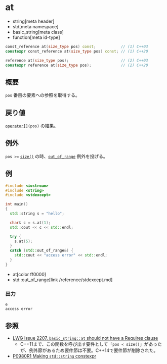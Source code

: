 # at
* string[meta header]
* std[meta namespace]
* basic_string[meta class]
* function[meta id-type]

```cpp
const_reference at(size_type pos) const;           // (1) C++03
constexpr const_reference at(size_type pos) const; // (1) C++20

reference at(size_type pos);                       // (2) C++03
constexpr reference at(size_type pos);             // (2) C++20
```

## 概要
`pos` 番目の要素への参照を取得する。


## 戻り値
[`operator[]`](op_at.md)`(pos)` の結果。


## 例外
`pos >=` [`size()`](size.md) の時、[`out_of_range`](/reference/stdexcept.md) 例外を投げる。


## 例
```cpp example
#include <iostream>
#include <string>
#include <stdexcept>

int main()
{
  std::string s = "hello";

  char& c = s.at(1);
  std::cout << c << std::endl;

  try {
    s.at(5);
  }
  catch (std::out_of_range&) {
    std::cout << "access error" << std::endl;
  }
}
```
* at[color ff0000]
* std::out_of_range[link /reference/stdexcept.md]

### 出力
```
e
access error
```

## 参照
- [LWG Issue 2207. `basic_string::at` should not have a Requires clause](http://www.open-std.org/jtc1/sc22/wg21/docs/lwg-defects.html#2207)
    - C++11まで、この関数を呼び出す要件として「`pos < size()`」があったが、例外節があるため要件節は不要。C++14で要件節が削除された。
- [P0980R1 Making `std::string` constexpr](https://www.open-std.org/jtc1/sc22/wg21/docs/papers/2019/p0980r1.pdf)
